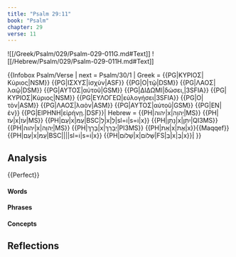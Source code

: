 ```yaml
---
title: "Psalm 29:11"
book: "Psalm"
chapter: 29
verse: 11
---
```

![[/Greek/Psalm/029/Psalm-029-011G.md#Text]]
![[/Hebrew/Psalm/029/Psalm-029-011H.md#Text]]

{{Infobox Psalm/Verse |
  next = Psalm/30/1 |
  Greek = {{PG|ΚΥΡΙΟΣ|Κύριος|NSM}} {{PG|ΙΣΧΥΣ|ἰσχὺν|ASF}} {{PG|Ο|τῷ|DSM}} {{PG|ΛΑΟΣ|λαῷ|DSM}} {{PG|ΑΥΤΟΣ|αὐτοῦ|GSM}} {{PG|ΔΙΔΩΜΙ|δώσει,|3SFIA}} {{PG|ΚΥΡΙΟΣ|Κύριος|NSM}} {{PG|ΕΥΛΟΓΕΩ|εὐλογήσει|3SFIA}} {{PG|Ο|τὸν|ASM}} {{PG|ΛΑΟΣ|λαὸν|ASM}} {{PG|ΑΥΤΟΣ|αὐτοῦ|GSM}} {{PG|ΕΝ|ἐν}} {{PG|ΕΙΡΗΝΗ|εἰρήνῃ.|DSF}}|
  Hebrew = {{PH|יהוה|x|יְהוָה|MS}} {{PH|עֹז|x|עֹז|MS}} {{PH|עַם|x|עַמּ|BSC|לְ|x|לְ|sl=וֹ|s=וֹ|x}} {{PH|נָתַן|x|יִתֵּן|QI3MS}} {{PH|יהוה|x|יְהוָה|MS}} {{PH|בָּרַךְ|x|יְבָרֵךְ|PI3MS}} {{PH|אֵת|x|אֶת|x}}{{Maqqef}}{{PH|עַם|x|עַמּ|BSC||||sl=וֹ|s=וֹ|x}} {{PH|שָׁלוֹם|x|שָּׁלוֹם|FS|‏בְּ|x|בַ|x}}׃|
}}

## Analysis

{{Perfect}}

#### Words

#### Phrases

#### Concepts

## Reflections
